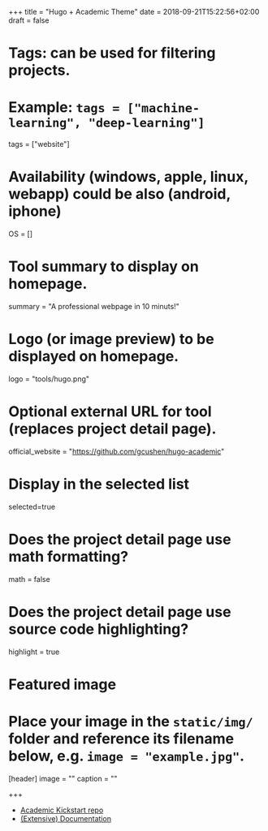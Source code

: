 +++
title = "Hugo + Academic Theme"
date = 2018-09-21T15:22:56+02:00
draft = false

# Tags: can be used for filtering projects.
# Example: `tags = ["machine-learning", "deep-learning"]`
tags = ["website"]

# Availability (windows, apple, linux, webapp) could be also (android, iphone)
OS = []

# Tool summary to display on homepage.
summary = "A professional webpage in 10 minuts!"

# Logo (or image preview) to be displayed on homepage.
logo = "tools/hugo.png"

# Optional external URL for tool (replaces project detail page).
official_website = "https://github.com/gcushen/hugo-academic"

# Display in the selected list
selected=true

# Does the project detail page use math formatting?
math = false

# Does the project detail page use source code highlighting?
highlight = true

# Featured image
# Place your image in the `static/img/` folder and reference its filename below, e.g. `image = "example.jpg"`.
[header]
image = ""
caption = ""

+++


- [Academic Kickstart repo](https://github.com/sourcethemes/academic-kickstart)
- [(Extensive) Documentation](https://sourcethemes.com/academic/docs/)


